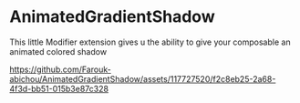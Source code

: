 # AnimatedGradientShadow
This little Modifier extension gives u the ability to give your composable an animated colored shadow  




https://github.com/Farouk-abichou/AnimatedGradientShadow/assets/117727520/f2c8eb25-2a68-4f3d-bb51-015b3e87c328

